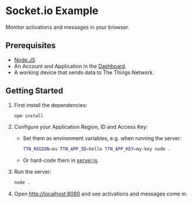 # Socket.io Example
Monitor activations and messages in your browser.

## Prerequisites

* [Node.JS](https://nodejs.org/)
* An Account and Application in the [Dashboard](https://preview.dashboard.thethingsnetwork.org/).
* A working device that sends data to The Things Network.

## Getting Started

1.  First install the dependencies:

    ```bash
    npm install
    ```

2.  Configure your Application Region, ID and Access Key:

    *  Set them as environment variables, e.g. when running the server:

        ```bash
        TTN_REGION=eu TTN_APP_ID=hello TTN_APP_KEY=my-key node .
        ```
        
    *  Or hard-code them in [server.js](server.js#L11).

3.  Run the server:

    ```bash
    node .
    ```
4.  Open [http://localhost:8080](http://localhost:8080/) and see activations and messages come in.
